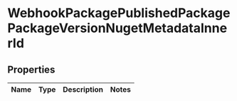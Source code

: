 
# WebhookPackagePublishedPackagePackageVersionNugetMetadataInnerId

## Properties
Name | Type | Description | Notes
------------ | ------------- | ------------- | -------------



